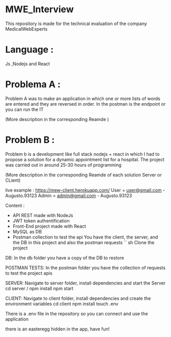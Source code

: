 # MWE_Interview
This repository is made for the technical evaluation of the company MedicalWebExperts

# Language :
Js ,Nodejs and React

# Problema A : 

Problem A was to make an application in which one or more lists of words are entered and they are reversed in order.
In the postman is the endpoint or you can run the IT

(More description in the corresponding Reamde )


# Problem B :
Problem b is a development like full stack nodejs + react in which I had to propose a solution for a dynamic appointment list for a hospital.
The project was carried out in around 25-30 hours of programming

(More description in the corresponding Reamde of each solution Server or CLient)

live example : https://mew-client.herokuapp.com/
User = user@gmail.com - Augusto.93123
Admin = admin@gmail.com - Augusto.93123

Content :
- API REST made with NodeJs
- JWT token authentification
- Front-End project made with React
- MySQL as DB
- Postman collection to test the api
You have the client, the server, and the DB in this project and also the postman requests
`` sh
Clone the project

DB:
In the db folder you have a copy of the DB to restore

POSTMAN TESTS:
In the postman folder you have the collection of requests to test the project apis

SERVER:
Navigate to server folder, install dependencies and start the Server
cd server /
npm install
npm start

CLIENT:
Navigate to client folder, install dependencies and create the environment variables
cd client
npm install
touch .env

There is a .env file in the repository so you can connect and use the application

there is an easteregg hidden in the app, have fun! 
